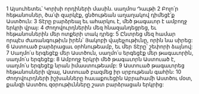 1 Այսուհետեւ՝ Կորխի որդիների մասին. սաղմոս Դաւթի
2 Բոլո՛ր հեթանոսներ, ծա՛փ զարկէք,
ցնծութեան աղաղակով դիմեցէ՛ք Աստծուն:
3 Տէրը բարձրեալ եւ ահարկու է,
մեծ թագաւոր է ամբողջ երկրի վրայ:
4 Ժողովուրդներին մեզ հնազանդեցրեց,
եւ հեթանոսներին մեր ոտքերի տակ դրեց:
5 Ընտրեց մեզ համար որպէս ժառանգութիւն իրեն՝
Յակոբի վայելչութիւնը, որին նա սիրեց:
6 Աստուած բարձրացաւ օրհնութեամբ,
եւ մեր Տէրը՝ շեփորի ձայնով:
7 Սաղմո՛ս երգեցէք մեր Աստծուն,
սաղմո՛ս երգեցէք մեր թագաւորին, սաղմո՛ս երգեցէք:
8 Ամբողջ երկրի մեծ թագաւորն Աստուած է,
սաղմո՛ս երգեցէք նրան իմաստութեամբ:
9 Աստուած թագաւորեց հեթանոսների վրայ,
Աստուած բազմեց իր սրբութեան գահին:
10 Ժողովուրդների իշխանները հաւաքուեցին Աբրահամի Աստծու մօտ,
քանզի Աստծու զօրութիւնները շատ բարձրացան երկրից:
